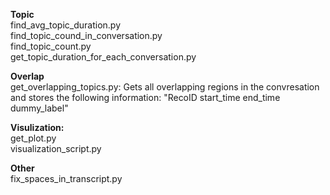 
**Topic** \
find_avg_topic_duration.py \
find_topic_cound_in_conversation.py \
find_topic_count.py \
get_topic_duration_for_each_conversation.py 

**Overlap** \
get_overlapping_topics.py: Gets all overlapping regions in the convresation and stores the following information: "RecoID start_time end_time dummy_label" 


**Visulization:** \
get_plot.py \
visualization_script.py 

**Other** \
fix_spaces_in_transcript.py 
